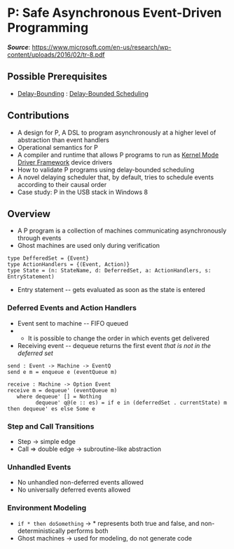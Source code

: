
# P: Safe Asynchronous Event-Driven Programming

***Source***: https://www.microsoft.com/en-us/research/wp-content/uploads/2016/02/tr-8.pdf

## Possible Prerequisites

* [Delay-Bounding](./depth-bounding.md) : [Delay-Bounded Scheduling](https://www.microsoft.com/en-us/research/wp-content/uploads/2016/02/popl198ap-emmi.pdf)

## Contributions

* A design for P, A DSL to program asynchronously at a higher level of abstraction than event handlers
* Operational semantics for P
* A compiler and runtime that allows P programs to run as [Kernel Mode Driver Framework](https://en.wikipedia.org/wiki/Kernel-Mode_Driver_Framework) device drivers
* How to validate P programs using delay-bounded scheduling 
* A novel delaying scheduler that, by default, tries to schedule events according to their causal order
* Case study: P in the USB stack in Windows 8

## Overview

* A P program is a collection of machines communicating asynchronously through events
* Ghost machines are used only during verification

```
type DefferedSet = {Event}
type ActionHandlers = {(Event, Action)}
type State = (n: StateName, d: DeferredSet, a: ActionHandlers, s: EntryStatement)
```

* Entry statement -- gets evaluated as soon as the state is entered

### Deferred Events and Action Handlers

* Event sent to machine -- FIFO queued
* * It is possible to change the order in which events get delivered
* Receiving event -- dequeue returns the first event *that is not in the deferred set*

```
send : Event -> Machine -> EventQ
send e m = enqueue e (eventQueue m)

receive : Machine -> Option Event
receive m = dequeue' (eventQueue m)
   where dequeue' [] = Nothing
         dequeue' q@(e :: es) = if e in (deferredSet . currentState) m then dequeue' es else Some e
```

### Step and Call Transitions

* Step -> simple edge
* Call => double edge -> subroutine-like abstraction

### Unhandled Events

* No unhandled non-deferred events allowed
* No universally deferred events allowed

### Environment Modeling

* `if * then doSomething` -> * represents both true and false, and non-deterministically performs both
* Ghost machines -> used for modeling, do not generate code

